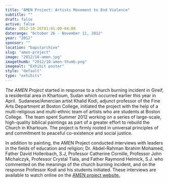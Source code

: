 ```yaml
---
title: "AMEN Project: Artists Movement to End Violence"
subtitle: ""
draft: false
active: false
date: 2012-10-26T01:01:00-04:00
daterange: "October 26 - November 11, 2012"
year: "2012"
sponsor: ""
location: "bapstarchive"
slug: "amen-project"
image: "2012/10-amen.jpg"
imagethumb: "2012/10-amen-thumb.png"
imagealt: "Exhibit poster"
style: "default"
type: "exhibits"
---
```


<p><em>The AMEN Project </em>started in response to a   church burning incident in Gireif, a residential area in Khartoum, Sudan   which occurred earlier this year in April.  Sudanese/Amercian artist   Khalid Kodi, adjunct professor of the Fine Arts Department at Boston   College, initiated the project with the help of a multi-religious and   multi-ethnic team of artists who are students at Boston College.  The   team spent Summer 2012 working on a series of large-scale, high-quality   biblical paintings as part of a greater effort to rebuild the Church in   Khartoum. The project is firmly rooted in universal principles of and   commitment to peaceful co-existence and social justice.</p>
<p>In addition to painting, the AMEN Project conducted interviews with   leaders in the fields of education and religion; Dr. Abdel-Rahman   Ibrahim Mohamed, Father David Hollenbach, S.J, Professor Catherine   Cornille, Professor John Michalczyk, Professor Crystal Tiala, and Father   Raymond Helmick, S.J. who commented on the meanings of the church   burning incident, and on the response Professor Kodi and his students   initiated. These interviews are available to watch online on the <a href="http://www.amen-projects.com/">AMEN project website.</a></p>

<!--

Active:
    Yes (will appear on Exhibit's homepage)
    No (will not appear on Exhibit's homepage, but will appear in archives)

Gallery locations: 
    Burns Library (burns)
    Theology and Ministry Library (tml)
    O'Neill Level One (lvl1)
    O'Neill Level Three (lvl3)
    O'Neill Reading Room (reading)
    O'Neill Reading Room Back Wall (backwall)
    O'Neill Lobby (lobby)
    History Dept, Stokes Hall (stokes)
    Bapst Exhibits (bapsts)
    Archived Bapst Exhibits (bapstsarchive)
  
Need spaces for:

  Virtual Exhibits (virtual)
  Tip O'Neill (tiponeill)

Style:
    Poster on left, text on right (default)
    Poster on right, text on left (right)
    Poster large, centered above text (middle_top)
    Poster large, centered below text (middle_down)

Add'l images
    <img src="/theme/img/exhibits/XXXX/201X/00-XXXX.png" alt="words" class="float_left">
    <img src="/theme/img/exhibits/XXXX/201X/00-XXXX.png" alt="words" class="float_right">
    <img src="/theme/img/exhibits/XXXX/201X/00-XXXX.png" alt="words" class="center">

-->

